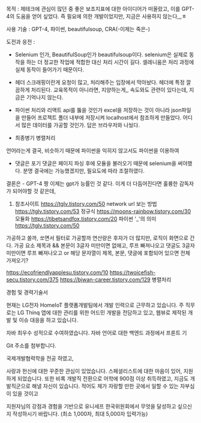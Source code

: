 목적 : 제테크에 관심이 많던 중 좋은 보조지표에 대한 아이디어가 떠올랐고, 이를 GPT-4의 도움을 얻어 싶었다.
즉 필요에 의한 개발이었지만, 지금은 사용하지 않는다,,,ㅎ

사용 기술 : GPT-4, 파이썬, beautifulsoup, CRA(-이제는 죽은-)

도전과 응전 :

- Selenium 인가, BeautifulSoup인가
  beautifulsoup이다. selenium은 실제로 동작을 하는 더 정교한 작업에 적합한 대신 처리 시간이 길다.
  셀레니움은 처리 과정에 실제 동작이 들어가기 때문이다.

- 헤더
  스크래핑이란게 요청이 많고, 처리해주는 입장에서 막아놨다.
  헤더에 특정 깔끔하게 처리된다. 교육목적이 아니라면, 지양하는게,,
  속도와도 관련이 있다는데, 지금은 기억나지 않는다.

- 파이썬 처리와 리액트
  api를 뚫을 것인가 excel을 저장하는 것이 아니라 json파일을 만들어 프로젝트 폴더 내부에 저장시켜
  localhost에서 참조하게 만들었다.
  어디서 많은 데이터를 가공할 것인가. 답은 브라우저와 나눴다.

- 최종병기 병렬처리

언어라는게 결국, 비슷하기 때문에 파이썬을 익히지 않고서도 파이썬을 이용하여

- 댓글은 포기
  댓글은 페이지 파싱 후에 모듈을 불러오기 때문에 selenium을 써야했다.
  분명 결국에는 가능했겠지만, 필요도에 따라 조절하였다.

결론은 - GPT-4 짱
이제는 gpt가 능률인 것 같다. 이게 더 다듬어진다면 훌륭한 감독자가 되어야할 것 같은데,

1. 참조사이트
   https://tglv.tistory.com/50 network url 보는 방법
   https://tglv.tistory.com/53 정규식
   https://moons-rainbow.tistory.com/30 모듈화
   https://tibetsandfox.tistory.com/20 파이썬 '\_'의 의미
   https://tglv.tistory.com/50

가공하고 쏠까, 쏘면서 필터로 가공할까 연산량은 후자가 더 많지만, 로직이 화면으로 간다.
가공 요소
제목과 && 본문이 3글자 미만이면 없애고, 루프 빠져나오고
댓글도 3글자 미만이면 루프 빠져나오고
or
해당 문자열이 제목, 본문, 댓글에 포함되어 있으면 전체 가져오기?

https://ecofriendlyapplesu.tistory.com/10
https://twoicefish-secu.tistory.com/375
https://bjwan-career.tistory.com/129
병렬처리

경험 및 경력기술서

현재는 LG전자 HomeIoT 플랫폼개발팀에서 개발 인력으로 근무하고 있습니다.
주 직무로는 LG Thinq 앱에 대한 관리를 위한 어드민 개발을 전담하고 있고,
웹뷰로 제작된 개발 및 이슈 대응을 하고 있습니다.

자바 최우수 성적으로 수여하였습니다.
자바 언어로 대한 백엔드 과정에서 프론트 기

Git 주소를 첨부합니다.

국제개발협력학을 전공 하였고,

사랑과 헌신에 대한 꾸준한 관심이 있었습니다.
스페셜리스트에 대한
마음이 있어, 지원하게 되었습니다.
또한 비록 개발직 전환으로 어학에
900점 이상 취득하였고, 지금도 개발직군으로 해낼 자신이 있습니다.
적어도 제가 자랑할 만한 곳에서 일할 수 있는 자부심이 있을 것이고

지원자님의 강점과 경험을 기반으로 유니세프 한국위원회에서 무엇을 달성하고 싶으신지 작성하시기 바랍니다. (최소 1,000자, 최대 5,000자 입력가능)
